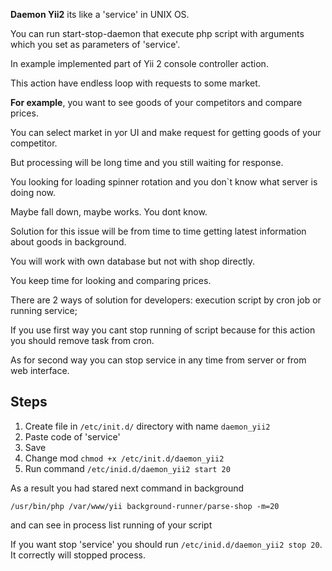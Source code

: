 **Daemon Yii2** its like a 'service' in UNIX OS.

You can run start-stop-daemon that execute php script with arguments which you set as parameters of 'service'.

In example implemented part of Yii 2 console controller action.

This action have endless loop with requests to some market.

**For example**, you want to see goods of your competitors and compare prices.

You can select market in yor UI and make request for getting goods of your competitor.

But processing will be long time and you still waiting for response.

You looking for loading spinner rotation and you don`t know what server is doing now.

Maybe fall down, maybe works. You dont know.

Solution for this issue will be from time to time getting latest information about goods in background.

You will work with own database but not with shop directly.

You keep time for looking and comparing prices.

There are 2 ways of solution for developers: execution script by cron job or running service;

If you use first way you cant stop running of script because for this action you should remove task from cron.

As for second way you can stop service in any time from server or from web interface.

## Steps
1. Create file in `/etc/init.d/` directory with name `daemon_yii2`
2. Paste code of 'service'
3. Save
4. Change mod `chmod +x /etc/init.d/daemon_yii2`
5. Run command `/etc/inid.d/daemon_yii2 start 20`

As a result you had stared next command in background

```/usr/bin/php /var/www/yii background-runner/parse-shop -m=20 ```
 
 and can see in process list running of your script
 
 If you want stop 'service' you should run ```/etc/inid.d/daemon_yii2 stop 20```. It correctly will stopped process.
 
 

